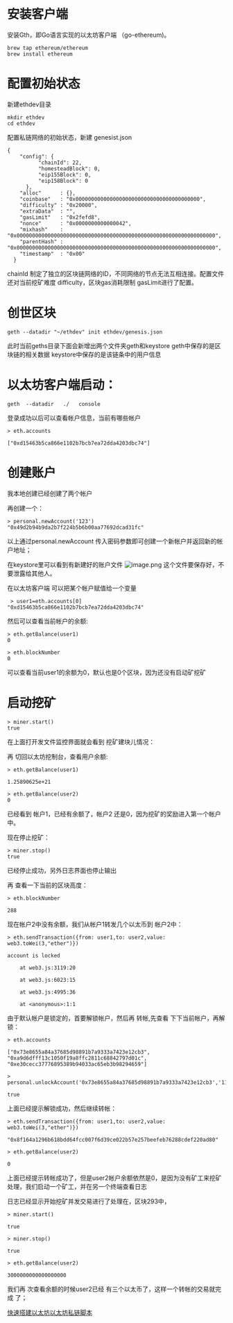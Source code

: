 # 安装客户端
安装Gth，即Go语言实现的以太坊客户端 （go-ethereum)。
```
brew tap ethereum/ethereum
brew install ethereum
```

# 配置初始状态
新建ethdev目录
```
mkdir ethdev
cd ethdev
```

配置私链网络的初始状态，新建 genesist.json
```
{  
    "config": {  
          "chainId": 22,  
          "homesteadBlock": 0,  
          "eip155Block": 0,  
          "eip158Block": 0  
      },  
    "alloc"      : {},  
    "coinbase"   : "0x0000000000000000000000000000000000000000",  
    "difficulty" : "0x20000",  
    "extraData"  : "",  
    "gasLimit"   : "0x2fefd8",  
    "nonce"      : "0x0000000000000042",  
    "mixhash"    : "0x0000000000000000000000000000000000000000000000000000000000000000",  
    "parentHash" : "0x0000000000000000000000000000000000000000000000000000000000000000",  
    "timestamp"  : "0x00"  
  } 
```
chainId 制定了独立的区块链网络的ID，不同网络的节点无法互相连接。配置文件还对当前挖矿难度 difficulty，区块gas消耗限制 gasLimit进行了配置。

# 创世区块
```
geth --datadir "~/ethdev" init ethdev/genesis.json
```
此时当前geths目录下面会新增出两个文件夹geth和keystore
geth中保存的是区块链的相关数据
keystore中保存的是该链条中的用户信息

# 以太坊客户端启动：

```
geth  --datadir   ./   console  
```

登录成功以后可以查看帐户信息，当前有哪些帐户

```
> eth.accounts

["0xd15463b5ca866e1102b7bcb7ea72dda4203dbc74"]
```
# 创建账户
我本地创建已经创建了两个帐户

再创建一个：

```
> personal.newAccount('123')
"0x49d2b94b9da2b7f224b5b6b00aa77692dcad31fc"
```

以上通过personal.newAccount 传入密码参数即可创建一个新帐户并返回新的帐户地址；

在keystore里可以看到有新建好的账户文件
![image.png](https://upload-images.jianshu.io/upload_images/4834364-02a779456d325285.png?imageMogr2/auto-orient/strip%7CimageView2/2/w/1240)
这个文件要保存好，不要泄露给其他人。

在以太坊客户端 可以把某个帐户赋值给一个变量

```
 > user1=eth.accounts[0]
"0xd15463b5ca866e1102b7bcb7ea72dda4203dbc74"
```

然后可以查看当前帐户的余额:

```
> eth.getBalance(user1)
0
```

```
> eth.blockNumber
0
```
可以查看当前user1的余额为0，默认也是0个区块，因为还没有启动矿挖矿


# 启动挖矿

```
> miner.start()
true
```
 

在上面打开发文件监控界面就会看到 挖矿建块儿情况：

再 切回以太坊挖制台，查看用户余额:
```
> eth.getBalance(user1)

1.25890625e+21
```
```
> eth.getBalance(user2)
0
```
已经看到 帐户1，已经有余额了，帐户2 还是0，因为挖矿的奖励进入第一个帐户中。

现在停止挖矿：
```
> miner.stop()
true
```
已经停止成功，另外日志界面也停止输出

 

再 查看一下当前的区块高度：

```
> eth.blockNumber

288
```
 

现在帐户2中没有余额，我们从帐户1转发几个以太币到 帐户2中：
```
> eth.sendTransaction({from: user1,to: user2,value: web3.toWei(3,"ether")})

account is locked

    at web3.js:3119:20

    at web3.js:6023:15

    at web3.js:4995:36

    at <anonymous>:1:1
```
由于默认帐户是锁定的，首要解锁帐户，然后再 转帐,先查看 下下当前帐户，再解锁：
```
> eth.accounts

["0x73e8655a84a37685d98891b7a9333a7423e12cb3", "0xa9d6dfff13c1050f19a8ffc2811c68842797d01c", "0xe30cecc37776895389b94033ac65eb3b98294659"]

```
```
> personal.unlockAccount('0x73e8655a84a37685d98891b7a9333a7423e12cb3','11111111')

true
```
 

上面已经提示解锁成功，然后继续转帐：
```
> eth.sendTransaction({from: user1,to: user2,value: web3.toWei(3,"ether")})

"0x8f164a1296b618bdd64fcc007f6d39ce022b57e257beefeb76288cdef220ad80"

> eth.getBalance(user2)

0

```
上面已经提示转帐成功了，但是user2帐户余额依然是0，是因为没有矿工来挖矿处理，我们启动一个矿工，并在另一个终端查看日志

 

日志已经显示开始挖矿并发交易进行了处理在，区块293中，
```
> miner.start()

true
```
```
> miner.stop()

true
```
```
> eth.getBalance(user2)

3000000000000000000
```
 

我们再 次查看余额的时候user2已经 有三个以太币了，这样一个转帐的交易就完成 了；

[快速搭建以太坊以太坊私链脚本](https://github.com/cooleye/eth_test_node)